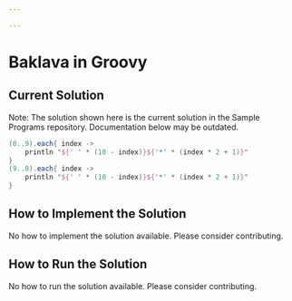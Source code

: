```yaml
---

---
```


# Baklava in Groovy

## Current Solution

Note: The solution shown here is the current solution in the Sample Programs repository. Documentation below may be outdated.

```Groovy
(0..9).each{ index ->
    println "${' ' * (10 - index)}${'*' * (index * 2 + 1)}"
}
(9..0).each{ index ->
    println "${' ' * (10 - index)}${'*' * (index * 2 + 1)}"
}
```

## How to Implement the Solution

No how to implement the solution available. Please consider contributing.

## How to Run the Solution

No how to run the solution available. Please consider contributing.